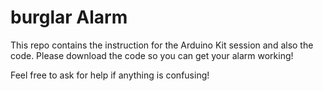 # burglar Alarm

This repo contains the instruction for the Arduino Kit session and also the code. Please download the code so you can get your alarm working!

Feel free to ask for help if anything is confusing!
